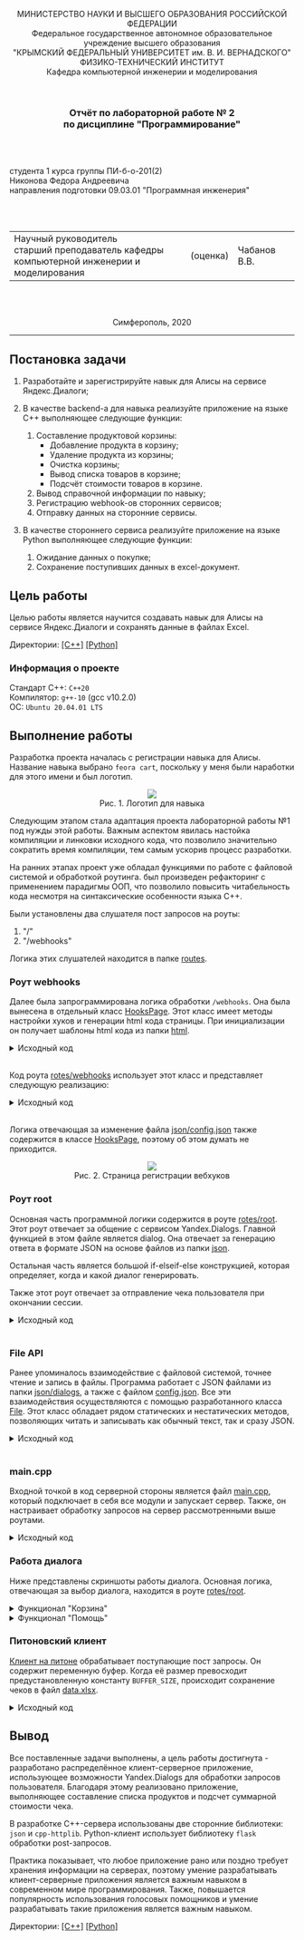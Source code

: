 <p align="center">МИНИСТЕРСТВО НАУКИ  И ВЫСШЕГО ОБРАЗОВАНИЯ РОССИЙСКОЙ ФЕДЕРАЦИИ<br>
Федеральное государственное автономное образовательное учреждение высшего образования<br>
"КРЫМСКИЙ ФЕДЕРАЛЬНЫЙ УНИВЕРСИТЕТ им. В. И. ВЕРНАДСКОГО"<br>
ФИЗИКО-ТЕХНИЧЕСКИЙ ИНСТИТУТ<br>
Кафедра компьютерной инженерии и моделирования</p>
<br>
<h3 align="center">Отчёт по лабораторной работе № 2<br> по дисциплине "Программирование"</h3>
<br><br>
<p>студента 1 курса группы ПИ-б-о-201(2)<br>
Никонова Федора Андреевича<br>
направления подготовки 09.03.01 "Программная инженерия"</p>
<br><br>
<table>
<tr><td>Научный руководитель<br> старший преподаватель кафедры<br> компьютерной инженерии и моделирования</td>
<td>(оценка)</td>
<td>Чабанов В.В.</td>
</tr>
</table>
<br><br>
<p align="center">Симферополь, 2020</p>
<hr>

## Постановка задачи

1. Разработайте и зарегистрируйте навык для Алисы на сервисе Яндекс.Диалоги;

2. В качестве backend-a для навыка реализуйте приложение на языке С++ выполняющее следующие функции:
   1. Составление продуктовой корзины:
      * Добавление продукта в корзину;
      * Удаление продукта из корзины;
      * Очистка корзины;
      * Вывод списка товаров в корзине;
      * Подсчёт стоимости товаров в корзине.
   2. Вывод справочной информации по навыку;
   3. Регистрацию webhook-ов сторонних сервисов;
   4. Отправку данных на сторонние сервисы. 

3. В качестве стороннего сервиса реализуйте приложение на языке Python выполняющее следующие функции:
   1. Ожидание данных о покупке;
   2. Сохранение поступивших данных в excel-документ.

## Цель работы
Целью работы является научится создавать навык для Алисы на сервисе Яндекс.Диалоги и сохранять данные в файлах Excel.

Директории:
[[C++]](./C++) [[Python]](./Python)

### Информация о проекте

Стандарт С++: `С++20`
<br>
Компилятор: `g++-10` (gcc v10.2.0)
<br>
ОС: `Ubuntu 20.04.01 LTS`

## Выполнение работы

Разработка проекта началась с регистрации навыка для Алисы. Название навыка выбрано `feora cart`, поскольку у меня были наработки для этого имени и был логотип.

<p align="center">
<img src="images/feora-logo.png"><br>
Рис. 1. Логотип для навыка
</p>

Следующим этапом стала адаптация проекта лабораторной работы №1 под нужды этой работы. Важным аспектом явилась настойка компиляции и линковки исходного кода, что позволило значительно сократить время компиляции, тем самым ускорив процесс разработки.

На ранних этапах проект уже обладал функциями по работе с файловой системой и обработкой роутинга. был произведен рефакторинг с применением парадигмы ООП, что позволило повысить читабельность кода несмотря на синтаксические особенности языка С++.

Были установлены два слушателя пост запросов на роуты:
1. "/"
2. "/webhooks"

Логика этих слушателей находится в папке [routes](./C++/include/routes).

### Роут webhooks

Далее была запрограммирована логика обработки `/webhooks`. Она была вынесена в отдельный класс [HooksPage](./C++/include/HooksPage). Этот класс имеет методы настройки хуков и генерации html кода страницы. При инициализации он получает шаблоны html кода из папки [html](./C++/html).
<details><summary>Исходный код</summary>
<details><summary>Заголовочный файл</summary>

```c++
#pragma once

#include <iostream>
#include <string>
#include <vector>
#include <File/File.h>
#include <tools/replaceAll.h>
#include <json/json.hpp>
using json = nlohmann::json;

class HooksPage {
public:
   struct {
      std::string page;
      std::string single;
   } templates;

   File* configFile;
   json config;

   HooksPage(std::string pageTemplatePath, std::string singleTemplatePath);
   HooksPage();

   bool updateConfigFile();

   int getHookIndex(std::string url);
   void setHook(std::string url);
   void delHook(std::string url);

   std::string getHtml();
};
```
</details>
<details><summary>Реализация</summary>

```c++
#include "HooksPage.h"

HooksPage::HooksPage() {
   std::cout << "creating HooksPage Free";
   auto pwd = File::pwd();
   std::cout << pwd;
}

HooksPage::HooksPage(std::string pageTemplatePath, std::string singleTemplatePath) {
   auto pwd = File::pwd();
   auto page = new File(pwd + "/../html" + pageTemplatePath);
   auto single = new File(pwd + "/../html" + singleTemplatePath);
   templates.page = page->read();
   templates.single = single->read();

   configFile = new File(pwd + "/../json/config.json");
   bool exists = configFile->exists();
   if (!exists) {
      configFile->write(R"({ "webhooks": [] })");
   }
   config = configFile->readJson();
}

bool HooksPage::updateConfigFile() {
   return configFile->writeJson(config);
}

int HooksPage::getHookIndex(std::string url) {
   int i = 0;
   for (auto& hook : config["webhooks"]) {
      if (url == hook.get<std::string>()) return i;
      i++;
   }
   return -1;
}
void HooksPage::setHook(std::string url) {
   if (getHookIndex(url) == -1) {
      config["webhooks"].push_back(url);
      updateConfigFile();
   }
}
void HooksPage::delHook(std::string url) {
   int index = getHookIndex(url);
   if (index != -1) {
      config["webhooks"].erase(index);
      updateConfigFile();
   }
}

std::string HooksPage::getHtml() {
   std::string webhooksHtml = "";
   for (auto& hook : config["webhooks"]) {
      webhooksHtml += replaceAll(templates.single, "{Webhook URL}", hook) + "
";
   }
   std::string resHtml = replaceAll(templates.page, "{webhooks_list}", webhooksHtml);
   return resHtml;
}
```
</details>
</details>
<br>

Код роута [rotes/webhooks](./C++/include/rotes/webhooks) использует этот класс и представляет следующую реализацию:
<details><summary>Исходный код</summary>
<details><summary>Заголовочный файл</summary>

```c++
#pragma once

#include <HooksPage/HooksPage.h>

#include <json/json.hpp>
using json = nlohmann::json;
#include <cpp_httplib/httplib.h>
using namespace httplib;

extern HooksPage webhooksPage;

namespace RouteWebhooks {

   void Handler(const Request& req, Response& res);

} // namespace RouteWebhooks

```
</details>
<details><summary>Реализация</summary>

```c++
#include "webhooks.h"

namespace RouteWebhooks {

   void Handler(const Request& req, Response& res)
   {
      if (req.has_param("del")) {
         auto val = req.get_param_value("del");
         webhooksPage.delHook(val);
      }
      else if (req.has_param("set")) {
         auto val = req.get_param_value("set");
         webhooksPage.setHook(val);
      }

      std::cout << "Req: " << req.body.c_str() << std::endl;
      res.set_content(webhooksPage.getHtml(), "text/html; charset=UTF-8");
   }

} // namespace RouteWebhooks
```
</details>
</details>
<br>

Логика отвечающая за изменение файла [json/config.json](./C++/json/config.json) также содержится в классе [HooksPage](./C++/include/HooksPage), поэтому об этом думать не приходится.

<p align="center">
<img src="images/webhooks.png"><br>
Рис. 2. Страница регистрации вебхуков
</p>

### Роут root

Основная часть программной логики содержится в роуте [rotes/root](./C++/include/rotes/root). Этот роут отвечает за общение с сервисом Yandex.Dialogs. Главной функцией в этом файле является dialog. Она отвечает за генерацию ответа в формате JSON на основе файлов из папки [json](./C++/json).

Остальная часть является большой if-elseif-else конструкцией, которая определяет, когда и какой диалог генерировать.

Также этот роут отвечает за отправление чека пользователя при окончании сессии.

<details><summary>Исходный код</summary>
<details><summary>Заголовочный файл</summary>

```c++
#pragma once

#include <json/json.hpp>
using json = nlohmann::json;
#include <cpp_httplib/httplib.h>
using namespace httplib;

#include <tools/replaceAll.h>
#include <HooksPage/HooksPage.h>

extern HooksPage webhooksPage;

namespace RouteRoot {

   const std::string DIALOGS_JSON_PATH = File::pwd() + "/../json/dialog";

   std::string dialog(std::string dialogName, json state, json config = R"({})"_json);

   void Handler(const Request& req, Response& res);

   std::string getCommand(json yandexJson);

   std::string getProductName(json yandexJson, int productTokenIndex);
   json getProductSet(json yandexJson, int productTokenIndex);
   void removeProduct(int productTokenIndex, json& yandexJson, json& state);

   std::string rubleString(int number);
} // namespace RouteRoot
```
</details>
<details><summary>Реализация</summary>

```c++
#include "root.h"

namespace RouteRoot {

   std::string dialog(std::string dialogName, json state, json config) {
      std::string targetJsonString = File::Read(DIALOGS_JSON_PATH + "/" + dialogName);
      json targetDialog = json::parse(targetJsonString);
      bool notStartup = state != nullptr;

      std::cout << "Taking dialog: " << dialogName << std::endl;

      if (notStartup) { // not startup
         if (config.contains("buttons")) { // generate buttons
            auto buttons = config["buttons"].get<std::string>();

            if (buttons == "speak") { // speak buttons
               if (!state["speak"].get<bool>()) {
                  //targetDialog["parameters"] = R"({
                  //   "instance": "mute"
                  //})"_json;
                  //targetDialog["response"]["tts"] = nullptr;
                  targetDialog["response"].erase("tts");
                  targetDialog["response"]["buttons"].push_back(R"({ "title": "Говорить" })"_json);
               }
               else {
                  targetDialog["response"]["buttons"].push_back(R"({ "title": "Молчать" })"_json);
               }
               targetDialog["response"]["buttons"].push_back(R"({ "title": "Корзина" })"_json);
            } // speak buttons
            else if (buttons == "cart") { // cart buttons
               json buttonsCart = R"([
               { "title": "Очистить корзину" },
               { "title": "Добавить в корзину" },
               { "title": "Удалить из корзины" },
               { "title": "Что в корзине" },
               { "title": "Сумма" },
               { "title": "Покупка завершена" }
            ])"_json;

               for (auto& button : buttonsCart) {
                  targetDialog["response"]["buttons"].push_back(button);
               }
            } // cart buttons
         } // generate buttons

         if (config.contains("help_all_name")) { // single help
            std::string helpText, helpTts;
            auto helpName = config["help_all_name"].get<std::string>();

            auto helpArr = json::parse(targetDialog["help_arr"].dump());
            targetDialog.erase("help_arr");

            for (auto it = helpArr.begin(); it != helpArr.end(); ++it) {
               json helpCurr = *it;
               auto helpNameCurr = helpCurr["name"].get<std::string>();
               if (helpNameCurr == helpName) {
                  helpText = helpCurr["text"].get<std::string>();
                  helpTts = helpCurr["tts"].get<std::string>();
                  break;
               }
            }

            std::cout << "help.text: " << helpText << std::endl;
            std::cout << "help.tts: " << helpTts << std::endl;
            targetDialog["response"]["text"] = helpText;
            targetDialog["response"]["tts"] = helpTts;
         } // single help

         if (config.contains("text")) { // use custom text
            auto newText = config["text"].get<std::string>();
            targetDialog["response"]["text"] = newText;
            targetDialog["response"]["tts"] = newText;
         } // use custom text

         targetDialog["session_state"] = state;
      } // not startup
      else { // is startup
         state = R"({
            "speak": true,
            "cart": [],
            "mode": "normal"
         })"_json;

         targetDialog["response"]["buttons"].push_back(R"({ "title": "Молчать" })"_json);
         targetDialog["session_state"] = state;
      } // is startup

      return targetDialog.dump();
   }

   void Handler(const Request& req, Response& res)
   {
      std::cout << "------------------------" << std::endl;

      std::string response;
      auto yandexJson = json::parse(req.body);

      // if new session
      if (yandexJson["session"]["new"].get<bool>()) {
         response = dialog("startup.json", nullptr);
      }
      else { // session continue
         auto state = yandexJson["state"]["session"];

         std::string command = getCommand(yandexJson);
         std::cout << "
Команда: " << command << std::endl;
         std::string commandOrig = yandexJson["request"]["original_utterance"].get<std::string>();
         std::cout << "Команда (ориг): " << commandOrig << "
" << std::endl;

         if (!(state.contains("cart") && state.contains("speak") && state.contains("mode"))) {
            response = dialog("error.json", state);
         }
         else { // is correct session data
            auto cart = state["cart"];
            auto speak = state["speak"];
            auto mode = state["mode"];

            bool isWait = state.contains("wait") && !state["wait"].is_null();
            std::string wait = isWait ? state["wait"].get<std::string>() : "";

            auto buttonsNormal = R"({ 
               "buttons": "speak"
            })"_json;
            auto buttonsCart = R"({ 
               "buttons": "cart"
            })"_json;

            int tokensCount = yandexJson["request"]["nlu"]["tokens"].size();

            if (mode == "normal") { // mode: normal
               if (false) {
               }
               else if (command == "молчать") {
                  state["speak"] = false;
                  response = dialog("mode/silent.json", state, buttonsNormal);
               }
               else if (command == "говорить") {
                  state["speak"] = true;
                  response = dialog("mode/speak.json", state, buttonsNormal);
               }
               else if (command == "помощь") {
                  state["mode"] = "help";
                  response = dialog("help/start.json", state);
               }
               else if (command == "корзина") {
                  state["mode"] = "cart";
                  response = dialog("cart/start.json", state, buttonsCart);
               }
               else {
                  response = dialog("unknown.json", state, buttonsNormal);
               }
            } // mode: normal


            else if (mode == "help") { // mode: help
               if (command == "назад") {
                  state["mode"] = "normal";
                  response = dialog("help/end.json", state, buttonsNormal);
               }
               else {
                  response = dialog("help/all.json", state, json::parse("{ \"help_all_name\": \"" + commandOrig + "\" }"));
               }
            } // mode: help


            else if (mode == "cart") { // mode: cart
               if (false) {
               }

               else if (command == "очистить корзину") {
                  state["cart"] = json::array();
                  response = dialog("cart/skill/clean.json", state, buttonsCart);
               }

               else if ((isWait && wait == "добавить в корзину") || command.rfind("добавить в корзину", 0) == 0) { // command starts with ...
                  if (!isWait) { // nothing to wait
                     if (tokensCount == 3) { // no args given
                        state["wait"] = "добавить в корзину";
                        response = dialog("cart/skill/add_no_args.json", state);
                     } // no args given
                     else { // args given
                        json productData = getProductSet(yandexJson, 3);
                        state["cart"].push_back(productData);
                        response = dialog("cart/skill/add.json", state, buttonsCart);
                     } // args given
                  } // nothin to wait
                  else { // was waiting
                     state["wait"] = nullptr;

                     json productData = getProductSet(yandexJson, 0);
                     state["cart"].push_back(productData);
                     response = dialog("cart/skill/add.json", state, buttonsCart);
                  } // was waiting
               }

               else if ((isWait && wait == "удалить из корзины") || command.rfind("удалить из корзины", 0) == 0) {
                  if (!isWait) { // nothing to wait
                     if (tokensCount == 3) { // no args given
                        state["wait"] = "удалить из корзины";
                        response = dialog("cart/skill/remove_no_args.json", state);
                     } // no args given
                     else { // args given
                        removeProduct(3, yandexJson, state);
                        response = dialog("cart/skill/remove.json", state, buttonsCart);
                     } // args given
                  } // nothin to wait
                  else { // was waiting
                     state["wait"] = nullptr;
                     removeProduct(0, yandexJson, state);
                     response = dialog("cart/skill/remove.json", state, buttonsCart);
                  } // was waiting
               }

               else if (command == "что в корзине") {
                  auto cart = state["cart"];

                  if (cart.empty()) response = dialog("cart/skill/list_free.json", state, buttonsCart);
                  else {
                     std::string cartText = "Ща по фактам раскидаю: ";
                     for (auto& product : cart) {
                        auto name = product["name"].get<std::string>();
                        int priceVal = product["price"].get<int>();
                        auto price = std::to_string(priceVal);
                        cartText += name + " на " + price + " " + rubleString(priceVal) + ", ";
                     }
                     json configList = {
                        { "text", cartText },
                        { "buttons", "cart" },
                     };
                     response = dialog("cart/skill/list.json", state, configList);
                  }
               }

               else if (command == "сумма") {
                  int cartSum = 0;
                  for (auto& product : state["cart"]) {
                     cartSum += product["price"].get<int>();
                  }

                  json configSum = {
                        { "text", "Товаров на " + std::to_string(cartSum) + " " + rubleString(cartSum) },
                        { "buttons", "cart" },
                  };
                  response = dialog("cart/skill/sum.json", state, configSum);
               }

               else if (command == "покупка завершена") {
                  std::string id = yandexJson["session"]["user"].contains("user_id")
                     ? yandexJson["session"]["user"]["user_id"].get<std::string>()
                     : "anonymous";
                  json check = {
                     {"user_id", id},
                     {"check", state["cart"]},
                  };

                  std::string checkString = check.dump();
                  std::cout << "Check data:" << checkString << std::endl;

                  for (auto& hook : webhooksPage.config["webhooks"]) {
                     std::string hookString = hook.get<std::string>();
                     std::cout << "Check send: " << hookString << std::endl;
                     Client sender{ hookString.c_str() };

                     sender.Post("/", checkString, "application/json; charset=utf8");
                  }

                  state["mode"] = "normal";
                  response = dialog("cart/end.json", state, buttonsNormal);
               }

               else {
                  response = dialog("unknown.json", state, buttonsCart);
               }
            } // mode: cart
         } // is correct session data
      } // session continue

      std::cout << req.body.c_str() << std::endl;
      res.set_content(response, "text/json; charset=UTF-8");
   }

   std::string getCommand(json yandexJson) { // take command from command prop or nlu list
      std::string command;
      if (yandexJson["request"].contains("command")) {
         command = yandexJson["request"]["command"].get<std::string>();
      }
      else {
         command = "";
         for (auto& token : yandexJson["request"]["nlu"]) {
            command += token.get<std::string>();
         }
      }
      return command;
   }

   std::string getProductName(json yandexJson, int productTokenIndex) {
      return yandexJson["request"]["nlu"]["tokens"][productTokenIndex].get<std::string>();
   }

   json getProductSet(json yandexJson, int productTokenIndex) {
      std::string productName = getProductName(yandexJson, productTokenIndex);

      json entities = yandexJson["request"]["nlu"]["entities"];
      int productPrice;
      for (auto it = entities.begin(); it != entities.end(); ++it) {
         if ((*it)["type"] == "YANDEX.NUMBER") {
            productPrice = (*it)["value"].get<int>();
            break;
         }
      }

      std::cout << "product.name: " << productName << std::endl;
      std::cout << "product.price: " << productPrice << std::endl;

      auto res = json{
         {"name", productName},
         {"price", productPrice},
      };
      return res;
   }

   void removeProduct(int productTokenIndex, json& yandexJson, json& state) {
      json newCart = json::array();

      std::string productName = getProductName(yandexJson, productTokenIndex);
      int i = 0;
      for (auto& product : state["cart"]) {
         std::string productNameCurr = product["name"].get<std::string>();
         if (productName != productNameCurr) {
            newCart.push_back(product);
         }
         i++;
      }

      state["cart"] = newCart;
   }

   std::string rubleString(int number) {
      switch (number % 100)
      {
      case 11:
      case 12:
      case 13:
      case 14:
      case 15:
      case 16:
      case 17:
      case 18:
      case 19: return "рублей"; break;
      default:
         switch (number % 10)
         {
         case 0: return "рублей"; break;
         case 1: return "рубль"; break;
         case 2:
         case 3:
         case 4: return "рубля"; break;
         case 5:
         case 6:
         case 7:
         case 8:
         case 9: return "рублей"; break;
         default: std::cout << "Ошибка rubleString, введите положительное число!"; break;
         }
      }
      return "Ошибка";
   }

} // namespace RouteRoot
```
</details>
</details>
<br>

### File API

Ранее упоминалось взаимодействие с файловой системой, точнее чтение и запись в файлы. Программа работает с JSON файлами из папки [json/dialogs](./C++/json/dialogs), а также с файлом [config.json](./C++/json/config.json). Все эти взаимодействия осуществляются с помощью разработанного класса [File](./C++/include/File). Этот класс обладает рядом статических и нестатических методов, позволяющих читать и записывать как обычный текст, так и сразу JSON.

<details><summary>Исходный код</summary>
<details><summary>Заголовочный файл</summary>

```c++
#pragma once

#include <iostream>
#include <string>
#include <fstream>
#include <sstream>

#include <json/json.hpp>
using json = nlohmann::json;

// File::pwd Linux
#include <libgen.h>         // dirname
#include <unistd.h>         // readlink
#include <linux/limits.h>   // PATH_MAX

class File {
public:
   std::string abspath;

   static std::string pwd();

   static std::string Read(std::string path);
   static void Write(std::string path, std::string data);
   static json ReadJson(std::string path);
   static void WriteJson(std::string path, json data);

   File(std::string abspathToFile);

   std::string read();
   void write(const std::string& data);
   json readJson();
   void writeJson(json data);

   bool exists();
};
```
</details>
<details><summary>Реализация</summary>

```c++
#include "File.h"

// static

std::string File::pwd() {
   char result[PATH_MAX];
   ssize_t count = readlink("/proc/self/exe", result, PATH_MAX);
   const char* path;
   if (count != -1) {
      path = dirname(result);
   }
   return std::string(path);
}

std::string File::Read(std::string path) {
   File* f = new File(path);
   return f->read();
}
void File::Write(std::string path, std::string data) {
   File* f = new File(path);
   f->write(data);
}

json File::ReadJson(std::string path) {
   File* f = new File(path);
   return f->readJson();
}
void File::WriteJson(std::string path, json data) {
   File* f = new File(path);
   f->writeJson(data);
}


// constructors

File::File(std::string abspathToFile) {
   abspath = abspathToFile;
}


// methods

std::string File::read() {
   std::string res;
   std::ifstream file(abspath);
   if (file.good()) {
      res = std::string((std::istreambuf_iterator<char>(file)), std::istreambuf_iterator<char>());
      file.close();
      return res;
   }
   else {
      file.close();
      std::cout << "File::read Error: file ifstream is bad.";
      throw "File::read Error: file ifstream is bad.";
   }
}
void File::write(const std::string& data) {
   std::ofstream file;
   file.open(abspath);
   file << data;
   file.close();
}

json File::readJson() {
   return json::parse(read());
}
void File::writeJson(json data) {
   write(data.dump());
}

bool File::exists() {
   std::ifstream file(abspath);
   bool res = file.good();
   file.close();
   return res;
}
```
</details>
</details>
<br>

### main.cpp

Входной точкой в код серверной стороны является файл [main.cpp](./C++/main.cpp), который подключает в себя все модули и запускает сервер. Также, он настраивает обработку запросов на сервер рассмотренными выше роутами.

<details><summary>Исходный код</summary>

```c++
#include <iostream>

#include <cpp_httplib/httplib.h>
using namespace httplib;
#include <json/json.hpp>
using json = nlohmann::json;

#include <HooksPage/HooksPage.h>
HooksPage webhooksPage("/webhooks-page.html", "/webhook-single.html");

Server server;
const int SERVER_PORT = 1234;

#include <rotes/root/root.h>
#include <rotes/webhooks/webhooks.h>

// MAIN

int main(int argc, char** argv)
{
	server
		.Post("/",
			RouteRoot::Handler)
		.Post("/webhooks",
			RouteWebhooks::Handler);

	//STARTING SERVER
	std::cout << "Server served on localhost:" << SERVER_PORT << "
";
	server.listen("localhost", SERVER_PORT);

	return 0;
}

```
</details>

### Работа диалога

Ниже представлены скриншоты работы диалога. Основная логика, отвечающая за выбор диалога, находится в роуте [rotes/root](./C++/include/rotes/root).

<details><summary>Функционал "Корзина"</summary>

<p align="center">
<img src="images/cart1.jpg"><br>
Рис. 3. Вход в корзину
</p>
<p align="center">
<img src="images/cart2.jpg"><br>
Рис. 4. Добавление в корзину
</p>
<p align="center">
<img src="images/cart3.jpg"><br>
Рис. 5. Что в корзине
</p>
<p align="center">
<img src="images/cart4.jpg"><br>
Рис. 6. Удаление товара, начальное состояние корзины
</p>
<p align="center">
<img src="images/cart5.jpg"><br>
Рис. 7. Удаление товара, команда
</p>
<p align="center">
<img src="images/cart6.jpg"><br>
Рис. 8. Удаление товара, конечное состояние корзины
</p>
<p align="center">
<img src="images/cart7.jpg"><br>
Рис. 9. Очищение корзины
</p>
<p align="center">
<img src="images/cart8.jpg"><br>
Рис. 10. Завершение покупки
</p>

После завершение сессии этот роут отправляет изменения post-запросом на питоновский сервер, который сохраняет чек в [excel файл](./Python/data.xlsx).

</details>

<details><summary>Функционал "Помощь"</summary>

Помощь принимает все команды. Если была запрос `назад`, то происходит выход в главное меню. В любом другом случае осуществляется поиск по файлу диалога [help/all.json](./C++/json/dialog/help/all.json). В настоящий момент имеется справка только для самой корзины, но при желании справку можно дописать в JSON файлах.

<p align="center">
<img src="images/help1.jpg"><br>
Рис. 11. Режим справки
</p>
<p align="center">
<img src="images/help2.png"><br>
Рис. 12. Справка по корзине
</p>

</details>

### Питоновский клиент

[Клиент на питоне](./Python/main.py) обрабатывает поступающие пост запросы. Он содержит переменную буфер. Когда её размер превосходит предустановленную константу `BUFFER_SIZE`, происходит сохранение чеков в файл [data.xlsx](./Python/data.xlsx).

<details><summary>Исходный код</summary>

```python
from flask import Flask
from flask.globals import request
import openpyxl
import os.path
import datetime


app = Flask(__name__)

pwd = os.path.abspath(os.path.dirname(__file__))

#BUFFER_SIZE = 1000
BUFFER_SIZE = 0
buffer = []


@app.route('/', methods=['POST', 'GET'])
def index():
   global buffer
   
   if request.method == 'POST':
      
      buffer += [request.json]
      print('req.body:', buffer[-1])
      if (len(buffer) > BUFFER_SIZE):
         save_excel()
         buffer = []
         
      return 'OK'
      
   elif request.method == 'GET':
      return 'Это GET запрос'


def save_excel():
   global buffer
   
   STORAGE_FILE = os.path.join(pwd, 'data.xlsx')
   
   book = None
   # create or open book
   if not os.path.exists(STORAGE_FILE):
      book = openpyxl.Workbook()
      # headers
      book.active['A1'] = 'N'
      book.active['B1'] = 'User ID'
      book.active['C1'] = 'Datetime'
      book.active['D1'] = 'Item'
      book.active['E1'] = 'Prise'
      book.save(STORAGE_FILE)
   else:
      book = openpyxl.open(STORAGE_FILE)   
   sheet = book.active
   
   max_row = len(sheet['A'])
   nowtime = datetime.datetime.utcnow()
   
   row = max_row + 1
   for dataset in buffer:
      id = dataset['user_id']
      check = dataset['check']
      
      for item in check:
         sheet[row][0].value = row - 1
         sheet[row][1].value = id
         sheet[row][2].value = nowtime
         sheet[row][3].value = item['name']
         sheet[row][4].value = item['price']
         row += 1
   
   book.save(STORAGE_FILE)
   book.close()

if __name__ == '__main__':
   app.run()
```

</details>

## Вывод
Все поставленные задачи выполнены, а цель работы достигнута - разработано распределённое клиент-серверное приложение, использующее возможности Yandex.Dialogs для обработки запросов пользователя. Благодаря этому реализовано приложение, выполняющее составление списка продуктов и подсчет суммарной стоимости чека.

В разработке С++-сервера использованы две сторонние библиотеки: `json` и `cpp-httplib`. Python-клиент использует библиотеку `flask` обработки post-запросов.

Практика показывает, что любое приложение рано или поздно требует хранения информации на серверах, поэтому умение разрабатывать клиент-серверные приложения является важным навыком в современном мире программирования. Также, повышается популярность использования голосовых помощников и умение разрабатывать такие приложения является важным навыком.

Директории:
[[C++]](./C++) [[Python]](./Python)